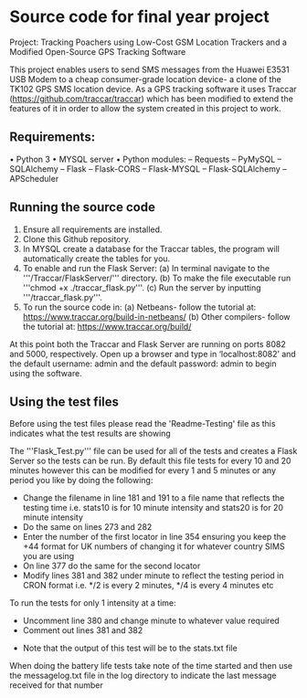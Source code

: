 # Source code for final year project

Project: Tracking Poachers using Low-Cost GSM Location Trackers and a Modified Open-Source GPS Tracking Software

This project enables users to send SMS messages from the Huawei E3531 USB Modem to a cheap consumer-grade location device- a clone of the TK102 GPS SMS location device. As a GPS tracking software it uses Traccar (https://github.com/traccar/traccar) which has been modified to extend the features of it in order to allow the system created in this project to work.

## Requirements:

• Python 3• MYSQL server• Python modules:  – Requests  – PyMySQL  – SQLAlchemy  – Flask  – Flask-CORS  – Flask-MYSQL  – Flask-SQLAlchemy  – APScheduler

## Running the source code

1. Ensure all requirements are installed.2. Clone this Github repository.
3. In MYSQL create a database for the Traccar tables, the program will automaticallycreate the tables for you.4. To enable and run the Flask Server:    (a) In terminal navigate to the '''/Traccar/FlaskServer/''' directory.    (b) To make the file executable run '''chmod +x ./traccar_flask.py'''.    (c) Run the server by inputting '''/traccar_flask.py'''.5. To run the source code in:    (a) Netbeans- follow the tutorial at: https://www.traccar.org/build-in-netbeans/    (b) Other compilers- follow the tutorial at: https://www.traccar.org/build/

At this point both the Traccar and Flask Server are running on ports 8082 and 5000, respectively. Open up a browser and type in ‘localhost:8082’ and the default username: admin and the default password: admin to begin using the software.

## Using the test files

Before using the test files please read the 'Readme-Testing' file as this indicates what the test results are showing

The '''Flask_Test.py''' file can be used for all of the tests and creates a Flask Server so the tests can be run. By default this file tests for every 10 and 20 minutes however this can be modified for every 1 and 5 minutes or any period you like by doing the following:

- Change the filename in line 181 and 191 to a file name that reflects the testing time i.e. stats10 is for 10 minute intensity and stats20 is for 20 minute intensity
- Do the same on lines 273 and 282
- Enter the number of the first locator in line 354 ensuring you keep the +44 format for UK numbers of changing it for whatever country SIMS you are using
- On line 377 do the same for the second locator
- Modify lines 381 and 382 under minute to reflect the testing period in CRON format i.e. \*/2 is every 2 minutes, \*/4 is every 4 minutes etc

To run the tests for only 1 intensity at a time:

- Uncomment line 380 and change minute to whatever value required
- Comment out lines 381 and 382

* Note that the output of this test will be to the stats.txt file

When doing the battery life tests take note of the time started and then use the messagelog.txt file in the log directory to indicate the last message received for that number
